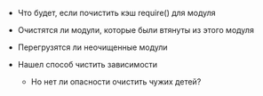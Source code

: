  * Что будет, если почистить кэш require() для модуля
 * Очистятся ли модули, которые были втянуты из этого модуля
 * Перегрузятся ли неочищенные модули


 * Нашел способ чистить зависимости
   * Но нет ли опасности очистить чужих детей?
